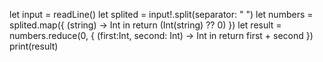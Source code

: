 let input = readLine()
let splited = input!.split(separator: " ")
let numbers = splited.map({ (string) -> Int in
    return (Int(string) ?? 0)
})
let result = numbers.reduce(0, { (first:Int, second: Int) -> Int in
    return first + second
})
print(result)
